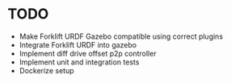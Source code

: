 # TODO
- Make Forklift URDF Gazebo compatible using correct plugins
- Integrate Forklift URDF into gazebo
- Implement diff drive offset p2p controller
- Implement unit and integration tests
- Dockerize setup
